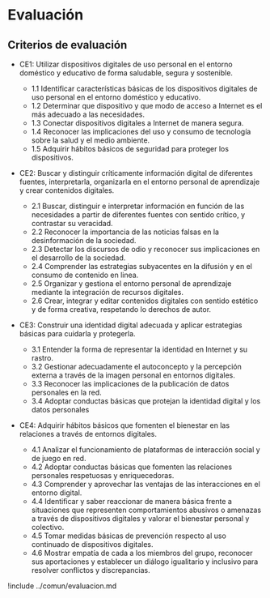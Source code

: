 # Evaluación

## Criterios de evaluación

* CE1: Utilizar dispositivos digitales de uso personal en el entorno doméstico y educativo de forma saludable, segura y sostenible.

  * 1.1 Identificar características básicas de los dispositivos digitales de uso personal en el entorno doméstico y educativo.
  * 1.2 Determinar que dispositivo y que modo de acceso a Internet es el más adecuado a las necesidades.
  * 1.3 Conectar dispositivos digitales a Internet de manera segura.
  * 1.4 Reconocer las implicaciones del uso y consumo de tecnología sobre la salud y el medio ambiente.
  * 1.5 Adquirir hábitos básicos de seguridad para proteger los dispositivos.

* CE2: Buscar y distinguir críticamente información digital de diferentes fuentes, interpretarla, organizarla en el entorno personal de aprendizaje y crear contenidos digitales.

  * 2.1 Buscar, distinguir e interpretar información en función de las necesidades a partir de diferentes fuentes con sentido crítico, y contrastar su veracidad.
  * 2.2 Reconocer la importancia de las noticias falsas en la desinformación de la sociedad.
  * 2.3 Detectar los discursos de odio y reconocer sus implicaciones en el desarrollo de la sociedad.
  * 2.4 Comprender las estrategias subyacentes en la difusión y en el consumo de contenido en linea.
  * 2.5 Organizar y gestiona el entorno personal de aprendizaje mediante la integración de recursos digitales.
  * 2.6 Crear, integrar y editar contenidos digitales con sentido estético y de forma creativa, respetando lo derechos de autor.

* CE3: Construir una identidad digital adecuada y aplicar estrategias básicas para cuidarla y protegerla.

  * 3.1 Entender la forma de representar la identidad en Internet y su rastro.
  * 3.2 Gestionar adecuadamente el autoconcepto y la percepción externa a través de la imagen personal en entornos digitales.
  * 3.3 Reconocer las implicaciones de la publicación de datos personales en la red.
  * 3.4 Adoptar conductas básicas que protejan la identidad digital y los datos personales

* CE4: Adquirir hábitos básicos que fomenten el bienestar en las relaciones a través de entornos digitales.

  * 4.1 Analizar el funcionamiento de plataformas de interacción social y de juego en red.
  * 4.2 Adoptar conductas básicas que fomenten las relaciones personales respetuosas y enriquecedoras.
  * 4.3 Comprender y aprovechar las ventajas de las interacciones en el entorno digital.
  * 4.4 Identificar y saber reaccionar de manera básica frente a situaciones que representen comportamientos abusivos o amenazas a través de dispositivos digitales y valorar el bienestar personal y colectivo.
  * 4.5 Tomar medidas básicas de prevención respecto al uso continuado de dispositivos digitales.
  * 4.6 Mostrar empatía de cada a los miembros del grupo, reconocer sus aportaciones y establecer un diálogo igualitario y inclusivo para resolver conflictos y discrepancias.

!include ../comun/evaluacion.md
